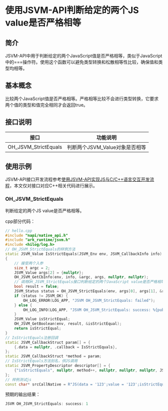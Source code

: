 # 使用JSVM-API判断给定的两个JS value是否严格相等

## 简介

JSVM-API中用于判断给定的两个JavaScript值是否严格相等，类似于JavaScript中的===操作符。使用这个函数可以避免类型转换和松散相等性比较，确保值和类型均相等。

## 基本概念

比较两个JavaScript值是否严格相等。严格相等比较不会进行类型转换，它要求两个值的类型和值完全相同才会返回true。

## 接口说明

| 接口                       | 功能说明                            |
|----------------------------|-------------------------------------|
| OH_JSVM_StrictEquals         | 判断两个JSVM_Value对象是否相等 |

## 使用示例

JSVM-API接口开发流程参考[使用JSVM-API实现JS与C/C++语言交互开发流程](use-jsvm-process.md)，本文仅对接口对应C++相关代码进行展示。

### OH_JSVM_StrictEquals

判断给定的两个JS value是否严格相等。

cpp部分代码：

```cpp
// hello.cpp
#include "napi/native_api.h"
#include "ark_runtime/jsvm.h"
#include <hilog/log.h>
// OH_JSVM_StrictEquals的样例方法
static JSVM_Value IsStrictEquals(JSVM_Env env, JSVM_CallbackInfo info)
{
    // 接受两个入参
    size_t argc = 2;
    JSVM_Value args[2] = {nullptr};
    OH_JSVM_GetCbInfo(env, info, &argc, args, nullptr, nullptr);
    // 调用OH_JSVM_StrictEquals接口判断给定的两个JavaScript value是否严格相等
    bool result = false;
    JSVM_Status status = OH_JSVM_StrictEquals(env, args[0], args[1], &result);
    if (status != JSVM_OK) {
        OH_LOG_ERROR(LOG_APP, "JSVM OH_JSVM_StrictEquals: failed");
    } else {
        OH_LOG_INFO(LOG_APP, "JSVM OH_JSVM_StrictEquals: success: %{public}d", result);
    }
    JSVM_Value isStrictEqual;
    OH_JSVM_GetBoolean(env, result, &isStrictEqual);
    return isStrictEqual;
}
// IsStrictEquals注册回调
static JSVM_CallbackStruct param[] = {
    {.data = nullptr, .callback = IsStrictEquals},
};
static JSVM_CallbackStruct *method = param;
// IsStrictEquals方法别名，供JS调用
static JSVM_PropertyDescriptor descriptor[] = {
    {"isStrictEquals", nullptr, method++, nullptr, nullptr, nullptr, JSVM_DEFAULT},
};
// 样例测试js
const char* srcCallNative = R"JS(data = '123';value = '123';isStrictEquals(data,value);)JS";
```
<!-- @[oh_jsvm_strict_equals](https://gitee.com/openharmony/applications_app_samples/blob/master/code/DocsSample/ArkTS/JSVMAPI/JsvmUsageGuide/UsageInstructionsTwo/strictequals/src/main/cpp/hello.cpp) -->

预期的输出结果：

```ts
JSVM OH_JSVM_StrictEquals: success: 1
```
